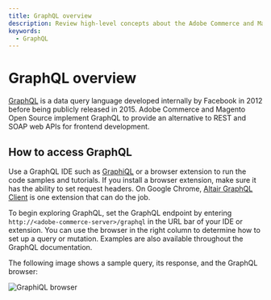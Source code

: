```yaml
---
title: GraphQL overview
description: Review high-level concepts about the Adobe Commerce and Magento Open Source GraphQL API.
keywords:
  - GraphQL
---
```


# GraphQL overview

[GraphQL](https://graphql.org/) is a data query language developed internally by Facebook in 2012 before being publicly released in 2015. Adobe Commerce and Magento Open Source implement GraphQL to provide an alternative to REST and SOAP web APIs for frontend development.

## How to access GraphQL

Use a GraphQL IDE such as [GraphiQL](https://github.com/graphql/graphiql) or a browser extension to run the code samples and tutorials. If you install a browser extension, make sure it has the ability to set request headers. On Google Chrome, [Altair GraphQL Client](https://chrome.google.com/webstore/detail/altair-graphql-client/flnheeellpciglgpaodhkhmapeljopja) is one extension that can do the job.

To begin exploring GraphQL, set the GraphQL endpoint by entering `http://<adobe-commerce-server>/graphql` in the URL bar of your IDE or extension. You can use the browser in the right column to determine how to set up a query or mutation. Examples are also available throughout the GraphQL documentation.

The following image shows a sample query, its response, and the GraphQL browser:

![GraphiQL browser](../_images/graphql/graphql-browser.png)
